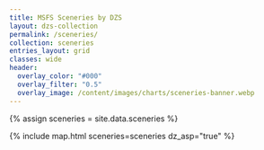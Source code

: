 ```yaml
---
title: MSFS Sceneries by DZS
layout: dzs-collection
permalink: /sceneries/
collection: sceneries
entries_layout: grid
classes: wide
header:
  overlay_color: "#000"
  overlay_filter: "0.5"
  overlay_image: /content/images/charts/sceneries-banner.webp
---
```


{% assign sceneries = site.data.sceneries %}

{% include map.html sceneries=sceneries dz_asp="true" %}

<br />